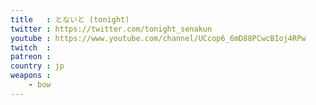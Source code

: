 ```yaml
---
title   : とないと (tonight)
twitter : https://twitter.com/tonight_senakun
youtube : https://www.youtube.com/channel/UCcop6_6mD88PCwcBIoj4RPw
twitch  : 
patreon : 
country : jp
weapons :
    - bow
---
```


